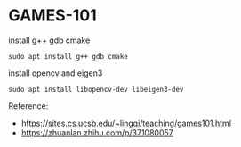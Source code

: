 # GAMES-101

install g++ gdb cmake
```
sudo apt install g++ gdb cmake
```

install opencv and eigen3
```
sudo apt install libopencv-dev libeigen3-dev
```

Reference:
* https://sites.cs.ucsb.edu/~lingqi/teaching/games101.html
* https://zhuanlan.zhihu.com/p/371080057